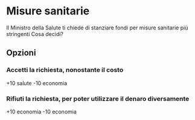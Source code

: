 # Misure sanitarie
Il Ministro della Salute ti chiede di stanziare fondi per misure sanitarie più stringenti
Cosa decidi?
## Opzioni

### Accetti la richiesta, nonostante il costo
+10 salute
-10 economia
### Rifiuti la richiesta, per poter utilizzare il denaro diversamente
+10 economia
-10 economia

